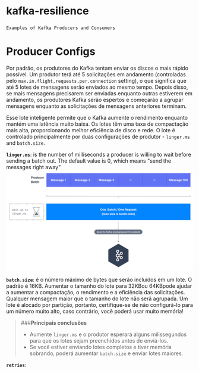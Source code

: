 # kafka-resilience
`Examples of Kafka Producers and Consumers`


# Producer Configs

Por padrão, os produtores do Kafka tentam enviar os discos o mais rápido possível. Um produtor terá até 5 solicitações em andamento (controladas pelo ``max.in.flight.requests.per.connection`` setting), o que significa que até 5 lotes de mensagens serão enviados ao mesmo tempo. Depois disso, se mais mensagens precisarem ser enviadas enquanto outras estiverem em andamento, os produtores Kafka serão espertos e começarão a agrupar mensagens enquanto as solicitações de mensagens anteriores terminam.

Esse lote inteligente permite que o Kafka aumente o rendimento enquanto mantém uma latência muito baixa. Os lotes têm uma taxa de compactação mais alta, proporcionando melhor eficiência de disco e rede. O lote é controlado principalmente por duas configurações de produtor - ``linger.ms`` and ``batch.size``.

**``linger.ms``**: is the number of milliseconds a producer is willing to wait before sending a batch out. The default value is 0, which means "send the messages right away"
![img.png{ width=400px }](img.png)

**``batch.size``**: é o número máximo de bytes que serão incluídos em um lote.
O padrão é 16KB. Aumentar o tamanho do lote para 32KBou 64KBpode ajudar a aumentar a compactação, o rendimento e a eficiência das solicitações. Qualquer mensagem maior que o tamanho do lote não será agrupada. Um lote é alocado por partição, portanto, certifique-se de não configurá-lo para um número muito alto, caso contrário, você poderá usar muito memória!

>###**Principais conclusões**
>* Aumente ``linger.ms`` e o produtor esperará alguns milissegundos para que os lotes sejam preenchidos antes de enviá-los.
>* Se você estiver enviando lotes completos e tiver memória sobrando, poderá aumentar ``batch.size`` e enviar lotes maiores.

**``retries``**:  